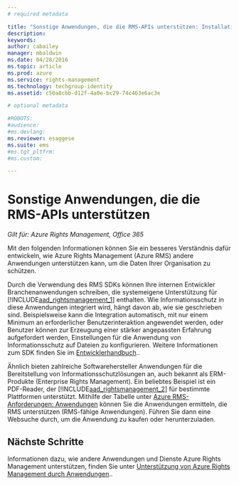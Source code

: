 ```yaml
---
# required metadata

title: "Sonstige Anwendungen, die die RMS-APIs unterstützen: Installation und Konfiguration | Azure RMS"
description:
keywords:
author: cabailey
manager: mbaldwin
ms.date: 04/28/2016
ms.topic: article
ms.prod: azure
ms.service: rights-management
ms.technology: techgroup-identity
ms.assetid: c50a8cbb-d12f-4a0e-bc29-74c463e6ac3e

# optional metadata

#ROBOTS:
#audience:
#ms.devlang:
ms.reviewer: esaggese
ms.suite: ems
#ms.tgt_pltfrm:
#ms.custom:

---
```


# Sonstige Anwendungen, die die RMS-APIs unterstützen

*Gilt für: Azure Rights Management, Office 365*

Mit den folgenden Informationen können Sie ein besseres Verständnis dafür entwickeln, wie Azure Rights Management (Azure RMS) andere Anwendungen unterstützen kann, um die Daten Ihrer Organisation zu schützen.

Durch die Verwendung des RMS SDKs können Ihre internen Entwickler Branchenanwendungen schreiben, die systemeigene Unterstützung für [!INCLUDE[aad_rightsmanagement_1](../includes/aad_rightsmanagement_1_md.md)] enthalten. Wie Informationsschutz in diese Anwendungen integriert wird, hängt davon ab, wie sie geschrieben sind. Beispielsweise kann die Integration automatisch, mit nur einem Minimum an erforderlicher Benutzerinteraktion angewendet werden, oder Benutzer können zur Erzeugung einer stärker angepassten Erfahrung aufgefordert werden, Einstellungen für die Anwendung von Informationsschutz auf Dateien zu konfigurieren. Weitere Informationen zum SDK finden Sie im [Entwicklerhandbuch](../develop/developers-guide.md)..

Ähnlich bieten zahlreiche Softwarehersteller Anwendungen für die Bereitstellung von Informationsschutzlösungen an, auch bekannt als ERM-Produkte (Enterprise Rights Management). Ein beliebtes Beispiel ist ein PDF-Reader, der [!INCLUDE[aad_rightsmanagement_2](../includes/aad_rightsmanagement_2_md.md)] für bestimmte Plattformen unterstützt. Mithilfe der Tabelle unter [Azure RMS-Anforderungen: Anwendungen](../get-started/requirements-applications.md) können Sie die Anwendungen ermitteln, die RMS unterstützen (RMS-fähige Anwendungen). Führen Sie dann eine Websuche durch, um die Anwendung zu kaufen oder herunterzuladen.

## Nächste Schritte

Informationen dazu, wie andere Anwendungen und Dienste Azure Rights Management unterstützen, finden Sie unter [Unterstützung von Azure Rights Management durch Anwendungen](applications-support.md)..

<!--HONumber=Apr16_HO4-->


